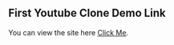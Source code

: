 ## First Youtube Clone Demo Link

You can view the site here
[Click Me](https://hdogukanozkan.github.io/Youtube-Clone-first/).

